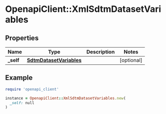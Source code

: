 # OpenapiClient::XmlSdtmDatasetVariables

## Properties

| Name | Type | Description | Notes |
| ---- | ---- | ----------- | ----- |
| **_self** | [**SdtmDatasetVariables**](SdtmDatasetVariables.md) |  | [optional] |

## Example

```ruby
require 'openapi_client'

instance = OpenapiClient::XmlSdtmDatasetVariables.new(
  _self: null
)
```

